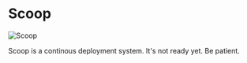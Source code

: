 # Scoop

![Scoop](https://github.com/danielb2/scoop/blob/master/scoop.png)

Scoop is a continous deployment system. It's not ready yet. Be patient.
